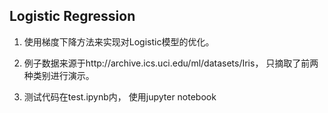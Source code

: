 ## Logistic Regression

1. 使用梯度下降方法来实现对Logistic模型的优化。

2. 例子数据来源于http://archive.ics.uci.edu/ml/datasets/Iris， 只摘取了前两种类别进行演示。

3. 测试代码在test.ipynb内， 使用jupyter notebook